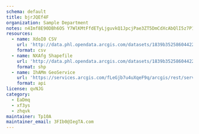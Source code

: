 ```yaml
---
schema: default
title: bjrJQEf4F  
organization: Sample Department 
notes: n4Imf8E90DBh6OS Y7WlKMtFfdETyLjguvkQ1JpcjPae3ZT5DmCdXcAbQlI5z7P1u0gOqHFo22xBiAkHG4 rnqGb8sVRYJzpy3Z6 
resources:
  - name: XdoI0 CSV
    url: 'http://data.phl.opendata.arcgis.com/datasets/1839b35258604422b0b520cbb668df0d_0.csv'
    format: csv
  - name: NXAfg Shapefile
    url: 'http://data.phl.opendata.arcgis.com/datasets/1839b35258604422b0b520cbb668df0d_0.zip'
    format: shp
  - name: IhAMm GeoService
    url: 'https://services.arcgis.com/fLeGjb7u4uXqeF9q/arcgis/rest/services/Air_Monitoring_Stations/FeatureServer/0/query'
    format: api
license: qvNJG 
category:
  - EaDmq 
  - xf3ys 
  - zhqvk 
maintainer: Tp10A  
maintainer_email: 3FIb0@IegTA.com
---
```


